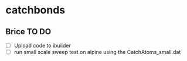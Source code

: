 # catchbonds

## Brice TO DO
- [ ] Upload code to ibuilder
- [ ] run small scale sweep test on alpine using the CatchAtoms_small.dat
